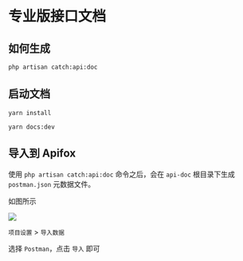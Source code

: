 # 专业版接口文档

## 如何生成

```sh
php artisan catch:api:doc
```
## 启动文档
```shell
yarn install

yarn docs:dev
```

## 导入到 Apifox

使用 `php artisan catch:api:doc` 命令之后，会在 `api-doc` 根目录下生成 `postman.json` 元数据文件。

如图所示

![](https://image.catchadmin.com/202409171234566.png)

`项目设置` > `导入数据`

选择 `Postman`，点击 `导入` 即可
